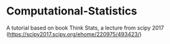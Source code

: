 # Computational-Statistics
 A tutorial based on book Think Stats, a lecture from scipy 2017 (https://scipy2017.scipy.org/ehome/220975/493423/)
